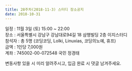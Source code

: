 ```yaml
---
title: 28주차(2018-11-3) 스터디 장소공지
date: 2018-10-31
---
```


<p>
일정 : 11월 3일 (토) 15:00 ~ 22:00<br>
장소 : 서울특별시 강남구 강남대로94길 18 삼행빌딩 2층 이지스터디<br>
참석자 : 총 5명 (코딩코딩, Lolki, Linuxias, 코딩의노예, 휴프)<br>
금액 : 1인당 7,000원<br>
계좌 : 745002-00-072548 국민 정경태
</p><p>
변동사항 있을 시 미리 알려주시고, 입금 완료 시 댓글 남겨주세요.
</p>
